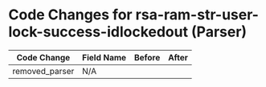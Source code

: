 # Code Changes for rsa-ram-str-user-lock-success-idlockedout (Parser)

| Code Change | Field Name | Before | After |
|-------------|------------|--------|-------|
| removed_parser | N/A |  |  |